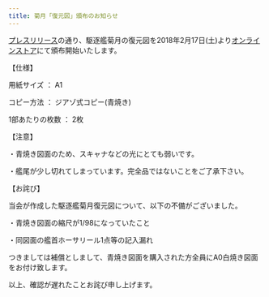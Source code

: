 ```yaml
---
title: 菊月「復元図」頒布のお知らせ
---
```


[プレスリリース](https://prtimes.jp/main/html/rd/p/000000001.000031198.html)の通り、駆逐艦菊月の復元図を2018年2月17日(土)より[オンラインストア](https://store.kikuzuki.jp)にて頒布開始いたします。

【仕様】

用紙サイズ ： A1

コピー方法 ： ジアゾ式コピー(青焼き)

1部あたりの枚数 ： 2枚

【注意】

・青焼き図面のため、スキャナなどの光にとても弱いです。

・艦尾が少し切れてしまっています。完全品ではないことをご了承下さい。

【お詫び】

当会が作成した駆逐艦菊月復元図について、以下の不備がございました。

・青焼き図面の縮尺が1/98になっていたこと

・同図面の艦首ホーサリール1点等の記入漏れ

つきましては補償としまして、青焼き図面を購入された方全員にA0白焼き図面をお付け致します。

以上、確認が遅れたことお詫び申し上げます。
